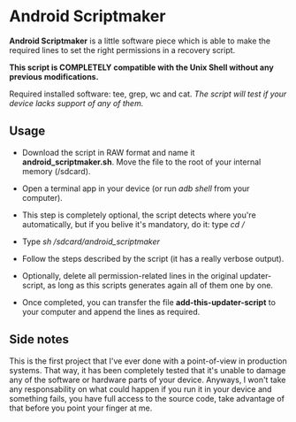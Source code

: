 # Android Scriptmaker

**Android Scriptmaker** is a little software piece which is able to make the required lines to set the right permissions in a recovery script.

**This script is COMPLETELY compatible with the Unix Shell without any previous modifications.**

Required installed software: tee, grep, wc and cat. *The script will test if your device lacks support of any of them.*

## Usage

* Download the script in RAW format and name it **android_scriptmaker.sh**. Move the file to the root of your internal memory (/sdcard).

* Open a terminal app in your device (or run *adb shell* from your computer).

* This step is completely optional, the script detects where you're automatically, but if you belive it's mandatory, do it: type *cd /* 

* Type *sh /sdcard/android_scriptmaker*

* Follow the steps described by the script (it has a really verbose output).

* Optionally, delete all permission-related lines in the original updater-script, as long as this scripts generates again all of them one by one.

* Once completed, you can transfer the file **add-this-updater-script** to your computer and append the lines as required.

## Side notes

This is the first project that I've ever done with a point-of-view in production systems. That way, it has been completely tested that it's unable to damage any of the software or hardware parts of your device. Anyways, I won't take any responsability on what could happen if you run it in your device and something fails, you have full access to the source code, take advantage of that before you point your finger at me.
